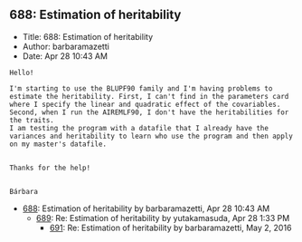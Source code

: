 ## 688: Estimation of heritability

- Title: 688: Estimation of heritability
- Author: barbaramazetti
- Date: Apr 28 10:43 AM

```
Hello!

I'm starting to use the BLUPF90 family and I'm having problems to estimate the heritability. First, I can't find in the parameters card where I specify the linear and quadratic effect of the covariables. Second, when I run the AIREMLF90, I don't have the heritabilities for the traits. 
I am testing the program with a datafile that I already have the variances and heritability to learn who use the program and then apply on my master's datafile.


Thanks for the help!


Bárbara
```

- [688](0688.md): Estimation of heritability by barbaramazetti, Apr 28 10:43 AM
    - [689](0689.md): Re: Estimation of heritability by yutakamasuda, Apr 28 1:33 PM
        - [691](0691.md): Re: Estimation of heritability by barbaramazetti, May 2, 2016
